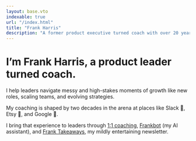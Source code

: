 ```yaml
---
layout: base.vto
indexable: true
url: "/index.html"
title: "Frank Harris"
description: "A former product executive turned coach with over 20 years of experience at companies like Slack, Etsy, and Google."
---
```


# I’m Frank Harris, a product leader turned coach.

I help leaders navigate messy and high-stakes moments of growth like new roles, scaling teams, and evolving strategies.

My coaching is shaped by two decades in the arena at places like <span class="font-medium">Slack</span> <span class="relative -top-[0.1em] inline-block">🙌</span>, <span class="font-medium">Etsy</span> <span class="relative -top-[0.0em] inline-block">🧶</span>, and <span class="font-medium">Google</span> <span class="relative -top-[0.1em] inline-block">🤖</span>.

I bring that experience to leaders through [1:1 coaching](/coaching), [Frankbot](https://tryfrank.chat) (my AI assistant), and [Frank Takeaways](https://franktakeaways.com/), my <span class="hidden md:inline-block">mildly entertaining</span> newsletter.

